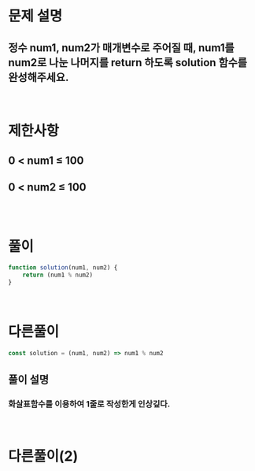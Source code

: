 # 문제 설명
## 정수 num1, num2가 매개변수로 주어질 때, num1를 num2로 나눈 나머지를 return 하도록 solution 함수를 완성해주세요.

<br>

# 제한사항
## 0 < num1 ≤ 100
## 0 < num2 ≤ 100
## 
## 

<br>

# 풀이

```js
function solution(num1, num2) {
    return (num1 % num2)
}
```

<br>

# 다른풀이

```js
const solution = (num1, num2) => num1 % num2
```
## 풀이 설명
### 화살표함수를 이용하여 1줄로 작성한게 인상깊다.

<br>

# 다른풀이(2)

```js

```